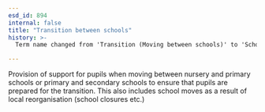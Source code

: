 ```yaml
---
esd_id: 894
internal: false
title: "Transition between schools"
history: >-
  Term name changed from 'Transition (Moving between schools)' to 'Schools - transition between schools' in version 3.00. Name changed to 'Transition between schools' in version 4.00.

---
```


Provision of support for pupils when moving between nursery and primary schools or primary and secondary schools to ensure that pupils are prepared for the transition.  This also includes school moves as a result of local reorganisation (school closures etc.)


